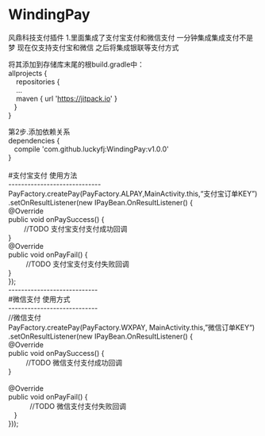 # WindingPay
风鼎科技支付插件
1.里面集成了支付宝支付和微信支付
一分钟集成集成支付不是梦
现在仅支持支付宝和微信
之后将集成银联等支付方式


将其添加到存储库末尾的根build.gradle中：<br/>
allprojects {<br/>
&nbsp;&nbsp;&nbsp;  repositories {<br/>
&nbsp;&nbsp;&nbsp;    ...<br/>
&nbsp;&nbsp;&nbsp;    maven { url 'https://jitpack.io' }<br/>
&nbsp;&nbsp;  }<br/>
}<br/>

第2步.添加依赖关系<br/>
dependencies {<br/>
&nbsp;&nbsp;        compile 'com.github.luckyfj:WindingPay:v1.0.0'<br/>
}<br/>
<br/>
#支付宝支付 使用方法<br/>
-----------------------------<br/>
PayFactory.createPay(PayFactory.ALPAY,MainActivity.this,“支付宝订单KEY”)<br/>
.setOnResultListener(new IPayBean.OnResultListener() {<br/>
    @Override<br/>
    public void onPaySuccess() {<br/>
 &nbsp;&nbsp;       //TODO 支付宝支付支付成功回调<br/>
    }<br/>
    @Override<br/>
    public void onPayFail() {<br/>
&nbsp;&nbsp;        //TODO 支付宝支付支付失败回调<br/>
    }<br/>
});<br/>
----------------------------<br/>
#微信支付 使用方式<br/>
----------------------------<br/>
//微信支付<br/>
PayFactory.createPay(PayFactory.WXPAY, MainActivity.this,”微信订单KEY“)<br/>
  .setOnResultListener(new IPayBean.OnResultListener() {<br/>
    @Override<br/>
    public void onPaySuccess() {<br/>
&nbsp;&nbsp;        //TODO 微信支付支付成功回调<br/>
    }<br/>
<br/>
    @Override<br/>
    public void onPayFail() {<br/>
&nbsp;&nbsp;         //TODO 微信支付支付失败回调<br/>
    }<br/>
}));<br/>
